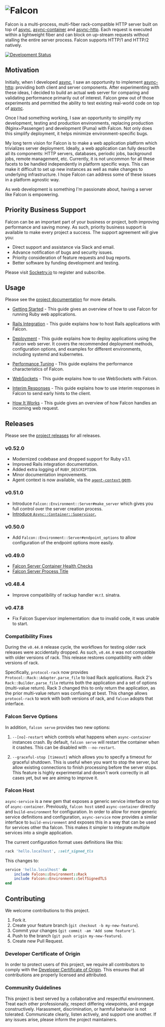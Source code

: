 # ![Falcon](assets/logo.webp)

Falcon is a multi-process, multi-fiber rack-compatible HTTP server built on top of [async](https://github.com/socketry/async), [async-container](https://github.com/socketry/async-container) and [async-http](https://github.com/socketry/async-http). Each request is executed within a lightweight fiber and can block on up-stream requests without stalling the entire server process. Falcon supports HTTP/1 and HTTP/2 natively.

[![Development Status](https://github.com/socketry/falcon/workflows/Test/badge.svg)](https://github.com/socketry/falcon/actions?workflow=Test)

## Motivation

Initially, when I developed [async](https://github.com/socketry/async), I saw an opportunity to implement [async-http](https://github.com/socketry/async-http): providing both client and server components. After experimenting with these ideas, I decided to build an actual web server for comparing and validating performance primarily out of interest. Falcon grew out of those experiments and permitted the ability to test existing real-world code on top of [async](https://github.com/socketry/async).

Once I had something working, I saw an opportunity to simplify my development, testing and production environments, replacing production (Nginx+Passenger) and development (Puma) with Falcon. Not only does this simplify deployment, it helps minimize environment-specific bugs.

My long term vision for Falcon is to make a web application platform which trivializes server deployment. Ideally, a web application can fully describe all its components: HTTP servers, databases, periodic jobs, background jobs, remote management, etc. Currently, it is not uncommon for all these facets to be handled independently in platform specific ways. This can make it difficult to set up new instances as well as make changes to underlying infrastructure. I hope Falcon can address some of these issues in a platform agnostic way.

As web development is something I'm passionate about, having a server like Falcon is empowering.

## Priority Business Support

Falcon can be an important part of your business or project, both improving performance and saving money. As such, priority business support is available to make every project a success. The support agreement will give you:

  - Direct support and assistance via Slack and email.
  - Advance notification of bugs and security issues.
  - Priority consideration of feature requests and bug reports.
  - Better software by funding development and testing.

Please visit [Socketry.io](https://socketry.io) to register and subscribe.

## Usage

Please see the [project documentation](https://socketry.github.io/falcon/) for more details.

  - [Getting Started](https://socketry.github.io/falcon/guides/getting-started/index) - This guide gives an overview of how to use Falcon for running Ruby web applications.

  - [Rails Integration](https://socketry.github.io/falcon/guides/rails-integration/index) - This guide explains how to host Rails applications with Falcon.

  - [Deployment](https://socketry.github.io/falcon/guides/deployment/index) - This guide explains how to deploy applications using the Falcon web server. It covers the recommended deployment methods, configuration options, and examples for different environments, including systemd and kubernetes.

  - [Performance Tuning](https://socketry.github.io/falcon/guides/performance-tuning/index) - This guide explains the performance characteristics of Falcon.

  - [WebSockets](https://socketry.github.io/falcon/guides/websockets/index) - This guide explains how to use WebSockets with Falcon.

  - [Interim Responses](https://socketry.github.io/falcon/guides/interim-responses/index) - This guide explains how to use interim responses in Falcon to send early hints to the client.

  - [How It Works](https://socketry.github.io/falcon/guides/how-it-works/index) - This guide gives an overview of how Falcon handles an incoming web request.

## Releases

Please see the [project releases](https://socketry.github.io/falcon/releases/index) for all releases.

### v0.52.0

  - Modernized codebase and dropped support for Ruby v3.1.
  - Improved Rails integration documentation.
  - Added extra logging of `RUBY_DESCRIPTION`.
  - Minor documentation improvements.
  - Agent context is now available, via the [`agent-context` gem](https://github.com/ioquatix/agent-context).

### v0.51.0

  - Introduce <code class="language-ruby">Falcon::Environment::Server\#make\_server</code> which gives you full control over the server creation process.
  - [Introduce `Async::Container::Supervisor`.](https://socketry.github.io/falcon/releases/index#introduce-async::container::supervisor.)

### v0.50.0

  - Add <code class="language-ruby">Falcon::Environment::Server\#endpoint\_options</code> to allow configuration of the endpoint options more easily.

### v0.49.0

  - [Falcon Server Container Health Checks](https://socketry.github.io/falcon/releases/index#falcon-server-container-health-checks)
  - [Falcon Server Process Title](https://socketry.github.io/falcon/releases/index#falcon-server-process-title)

### v0.48.4

  - Improve compatibility of rackup handler w.r.t. sinatra.

### v0.47.8

  - Fix Falcon Supervisor implementation: due to invalid code, it was unable to start.

### Compatibility Fixes

During the `v0.44.0` release cycle, the workflows for testing older rack releases were accidentally dropped. As such, `v0.44.0` was not compatible with older versions of rack. This release restores compatibility with older versions of rack.

Specifically, `protocol-rack` now provides `Protocol::Rack::Adapter.parse_file` to load Rack applications. Rack 2's `Rack::Builder.parse_file` returns both the application and a set of options (multi-value return). Rack 3 changed this to only return the application, as the prior multi-value return was confusing at best. This change allows `protocol-rack` to work with both versions of rack, and `falcon` adopts that interface.

### Falcon Serve Options

In addition, `falcon serve` provides two new options:

1.  `--[no]-restart` which controls what happens when `async-container` instances crash. By default, `falcon serve` will restart the container when it crashes. This can be disabled with `--no-restart`.

2.  `--graceful-stop [timeout]` which allows you to specify a timeout for graceful shutdown. This is useful when you want to stop the server, but allow existing connections to finish processing before the server stops. This feature is highly experimental and doesn't work correctly in all cases yet, but we are aiming to improve it.

### Falcon Host

`async-service` is a new gem that exposes a generic service interface on top of `async-container`. Previously, `falcon host` used `async-container` directly and `build-environment` for configuration. In order to allow for more generic service definitions and configuration, `async-service` now provides a similar interface to `build-environment` and exposes this in a way that can be used for services other tha falcon. This makes it simpler to integrate multiple services into a single application.

The current configuration format uses definitions like this:

``` ruby
rack 'hello.localhost', :self_signed_tls
```

This changes to:

``` ruby
service 'hello.localhost' do
	include Falcon::Environment::Rack
	include Falcon::Environment::SelfSignedTLS
end
```

## Contributing

We welcome contributions to this project.

1.  Fork it.
2.  Create your feature branch (`git checkout -b my-new-feature`).
3.  Commit your changes (`git commit -am 'Add some feature'`).
4.  Push to the branch (`git push origin my-new-feature`).
5.  Create new Pull Request.

### Developer Certificate of Origin

In order to protect users of this project, we require all contributors to comply with the [Developer Certificate of Origin](https://developercertificate.org/). This ensures that all contributions are properly licensed and attributed.

### Community Guidelines

This project is best served by a collaborative and respectful environment. Treat each other professionally, respect differing viewpoints, and engage constructively. Harassment, discrimination, or harmful behavior is not tolerated. Communicate clearly, listen actively, and support one another. If any issues arise, please inform the project maintainers.
